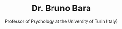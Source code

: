 ---
title: Dr. Bruno Bara
name: Bruno-Bara
subtitle: Professor of Psychology at the University of Turin (Italy)
layout: 2017_default
modal-id: 1
img: Bruno-Bara.jpg
thumbnail: Bruno-Bara.jpg
alt: Picture of Dr. Bruno Bara
topic: 
description: Dr. Bruno Bara is the Professor of Psychology at University of Turin, Italy. His scientific career developed within the framework of cognitive science (Cognitive Science, Psychology Press 1995). In 1993 he founded the Center for Cognitive Science at the University and Polytechnic of Turin (Italy), which his since then became an influential school in the domain of cognitive pragmatics. His research interest focus on the mental processes underlying communication through different methods - behavioral experiments in healthy children and adults, and in clinical population. In recent years, his main interest has been in social cognitive neuroscience, In particular, he has been working on the neural bases of social interaction in neurotypical and clinical populations (such as people with autism and schizophrenia). He is also a cognitive therapist in the costructivistic vein; he founded three schools of cognitive psychotherapy in northern Italy, focused on increasing the clients' awareness about themselves through the client/therapist relation. 
---